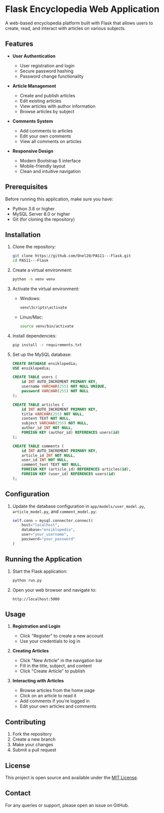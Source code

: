 # Flask Encyclopedia Web Application

A web-based encyclopedia platform built with Flask that allows users to create, read, and interact with articles on various subjects.

## Features

- **User Authentication**
  - User registration and login
  - Secure password hashing
  - Password change functionality

- **Article Management**
  - Create and publish articles
  - Edit existing articles
  - View articles with author information
  - Browse articles by subject

- **Comments System**
  - Add comments to articles
  - Edit your own comments
  - View all comments on articles

- **Responsive Design**
  - Modern Bootstrap 5 interface
  - Mobile-friendly layout
  - Clean and intuitive navigation

## Prerequisites

Before running this application, make sure you have:

- Python 3.8 or higher
- MySQL Server 8.0 or higher
- Git (for cloning the repository)

## Installation

1. Clone the repository:
   ```bash
   git clone https://github.com/Onel20/PAS11---Flask.git
   cd PAS11---Flask
   ```

2. Create a virtual environment:
   ```bash
   python -m venv venv
   ```

3. Activate the virtual environment:
   - Windows:
     ```bash
     venv\Scripts\activate
     ```
   - Linux/Mac:
     ```bash
     source venv/bin/activate
     ```

4. Install dependencies:
   ```bash
   pip install -r requirements.txt
   ```

5. Set up the MySQL database:
   ```sql
   CREATE DATABASE ensiklopedia;
   USE ensiklopedia;

   CREATE TABLE users (
       id INT AUTO_INCREMENT PRIMARY KEY,
       username VARCHAR(255) NOT NULL UNIQUE,
       password VARCHAR(255) NOT NULL
   );

   CREATE TABLE articles (
       id INT AUTO_INCREMENT PRIMARY KEY,
       title VARCHAR(255) NOT NULL,
       content TEXT NOT NULL,
       subject VARCHAR(255) NOT NULL,
       author_id INT NOT NULL,
       FOREIGN KEY (author_id) REFERENCES users(id)
   );

   CREATE TABLE comments (
       id INT AUTO_INCREMENT PRIMARY KEY,
       article_id INT NOT NULL,
       user_id INT NOT NULL,
       comment_text TEXT NOT NULL,
       FOREIGN KEY (article_id) REFERENCES articles(id),
       FOREIGN KEY (user_id) REFERENCES users(id)
   );
   ```

## Configuration

1. Update the database configuration in `app/models/user_model.py`, `article_model.py`, and `comment_model.py`:
   ```python
   self.conn = mysql.connector.connect(
       host="localhost",
       database="ensiklopedia",
       user="your_username",
       password="your_password"
   )
   ```

## Running the Application

1. Start the Flask application:
   ```bash
   python run.py
   ```

2. Open your web browser and navigate to:
   ```
   http://localhost:5000
   ```

## Usage

1. **Registration and Login**
   - Click "Register" to create a new account
   - Use your credentials to log in

2. **Creating Articles**
   - Click "New Article" in the navigation bar
   - Fill in the title, subject, and content
   - Click "Create Article" to publish

3. **Interacting with Articles**
   - Browse articles from the home page
   - Click on an article to read it
   - Add comments if you're logged in
   - Edit your own articles and comments

## Contributing

1. Fork the repository
2. Create a new branch
3. Make your changes
4. Submit a pull request

## License

This project is open source and available under the [MIT License](LICENSE).

## Contact

For any queries or support, please open an issue on GitHub.
